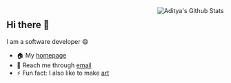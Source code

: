 <img align="right" alt="Aditya's Github Stats" src="https://github-readme-stats.vercel.app/api?username=aditya-azad&show_icons=true&hide_border=true" />

## Hi there 👋

I am a software developer 😄

- 🏠 My [homepage](https://www.adityaazad.com/)
- 📮 Reach me through [email](mailto:adityaazad121@gmail.com)
- ⚡ Fun fact: I also like to make [art](https://www.instagram.com/_aditya_azad_/)
